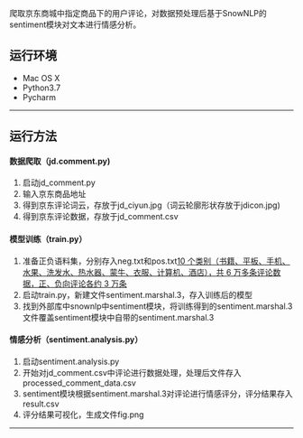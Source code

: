 爬取京东商城中指定商品下的用户评论，对数据预处理后基于SnowNLP的sentiment模块对文本进行情感分析。
## 运行环境

* Mac OS X
* Python3.7
* Pycharm
---
## 运行方法
#### 数据爬取（jd.comment.py)
1. 启动jd_comment.py
2. 输入京东商品地址
3. 得到京东评论词云，存放于jd_ciyun.jpg（词云轮廓形状存放于jdicon.jpg)
4. 得到京东评论数据，存放于jd_comment.csv
#### 模型训练（train.py）
1. 准备正负语料集，分别存入neg.txt和pos.txt[10 个类别（书籍、平板、手机、水果、洗发水、热水器、蒙牛、衣服、计算机、酒店），共 6 万多条评论数据，正、负向评论各约 3 万条](https://link.zhihu.com/?target=https%3A//github.com/SophonPlus/ChineseNlpCorpus/raw/master/datasets/online_shopping_10_cats/online_shopping_10_cats.zip)
2. 启动train.py，新建文件sentiment.marshal.3，存入训练后的模型
3. 找到外部库中snownlp中sentiment模块，将训练得到的sentiment.marshal.3文件覆盖sentiment模块中自带的sentiment.marshal.3
#### 情感分析（sentiment.analysis.py）
1. 启动sentiment.analysis.py
2. 开始对jd_comment.csv中评论进行数据处理，处理后文件存入processed_comment_data.csv
3. sentiment模块根据sentiment.marshal.3对评论进行情感评分，评分结果存入result.csv
4. 评分结果可视化，生成文件fig.png
---
